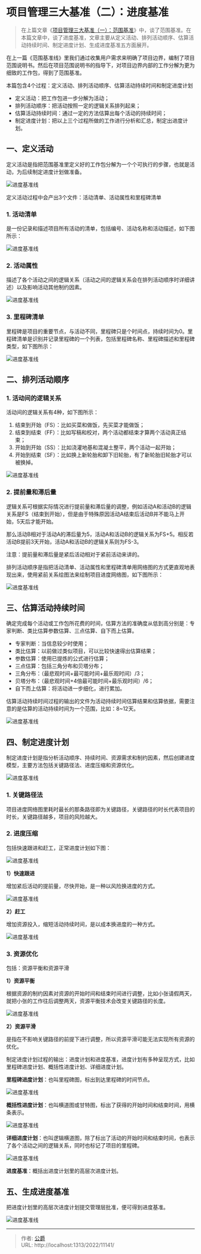 # 项目管理三大基准（二）：进度基准


> 在上篇文章《[项目管理三大基准（一）：范围基准](/2022/1113/1/)》中，谈了范围基准。在本篇文章中，谈了进度基准，文章主要从定义活动、排列活动顺序、估算活动持续时间、制定进度计划、生成进度基准五方面展开。

在上一篇《范围基准线》里我们通过收集用户需求来明确了项目边界，编制了项目范围说明书。然后在项目范围说明书的指导下，对项目边界内部的工作分解为更为细致的工作包，得到了范围基准。

本篇包含4个过程：定义活动、排列活动顺序、估算活动持续时间和制定进度计划

*   定义活动：把工作包进一步分解为活动；
*   排列活动顺序：把活动按照一定的逻辑关系排列起来；
*   估算活动持续时间：通过一定的方法估算出每个活动的持续时间；
*   制定进度计划：把以上三个过程所做的工作进行分析和汇总，制定出进度计划。

## 一、定义活动

定义活动是指把范围基准里定义好的工作包分解为一个个可执行的步骤，也就是活动，为后续制定进度计划做准备。

![进度基准线](https://cos.gjcloak.xyz/pigo/202211140829172.png?imageMogr2/format/webp/interlace/1/quality/80 "进度基准线")

定义活动过程中会产出3个文件：活动清单、活动属性和里程碑清单

### 1\. 活动清单

是一份记录和描述项目所有活动的清单，包括编号、活动名称和活动描述，如下图所示：

![进度基准线](https://cos.gjcloak.xyz/pigo/202211140829538.png?imageMogr2/format/webp/interlace/1/quality/80 "进度基准线")

### 2\. 活动属性

描述了各个活动之间的逻辑关系（活动之间的逻辑关系会在排列活动顺序时详细讲述）以及影响活动其他制约因素。

![进度基准线](https://cos.gjcloak.xyz/pigo/202211140829648.png?imageMogr2/format/webp/interlace/1/quality/80 "进度基准线")

### 3\. 里程碑清单

里程碑是项目的重要节点，与活动不同，里程碑只是个时间点，持续时间为0。里程碑清单是识别并记录里程碑的一个列表，包括里程碑名称、里程碑描述和里程碑类型，如下图所示：

![进度基准线](https://cos.gjcloak.xyz/pigo/202211140829594.png?imageMogr2/format/webp/interlace/1/quality/80 "进度基准线")

## 二、排列活动顺序

### 1\. 活动间的逻辑关系

活动间的逻辑关系有4种，如下图所示：

1.  结束到开始（FS）：比如买菜和做饭，先买菜才能做饭；
2.  结束到结束（FF）：比如写稿和校对，两个活动都结束才算两个活动真正结束；
3.  开始到开始（SS）：比如浇灌地基和混凝土整平，两个活动一起开始；
4.  开始到结束（SF）：比如换上新轮胎和卸下旧轮胎，有了新轮胎旧轮胎才可以被换掉。

![进度基准线](https://cos.gjcloak.xyz/pigo/202211140829254.png?imageMogr2/format/webp/interlace/1/quality/80 "进度基准线")

### 2\. 提前量和滞后量

逻辑关系可根据实际情况进行提前量和滞后量的调整，例如活动A和活动B的逻辑关系是FS（结束到开始），但是由于特殊原因活动A结束后活动B并不能马上开始，5天后才能开始。

那么活动B相对于活动A的滞后量为5，活动A和活动B的逻辑关系为FS+5。相反若活动B提前3天开始，活动A和活动B的逻辑关系则为FS-3。

注意：提前量和滞后量是紧后活动相对于紧前活动来讲的。

排列活动顺序是指把活动清单、活动属性和里程碑清单用网络图的方式更直观地表现出来，使用紧前关系绘图法来绘制项目进度网络图，如下图所示：

![进度基准线](https://cos.gjcloak.xyz/pigo/202211140829640.png?imageMogr2/format/webp/interlace/1/quality/80 "进度基准线")

## 三、估算活动持续时间

确定完成每个活动或工作包所花费的时间，估算方法的准确度从低到高分别是：专家判断、类比估算参数估算、三点估算、自下而上估算。

*   专家判断：当信息较少时使用；
*   类比估算：以前做过类似项目，可以比较快速得出估算结果；
*   参数估算：使用已提炼的公式进行估算；
*   三点估算：包括三角分布和贝塔分布；
*   三角分布：（最悲观时间+最可能时间+最乐观时间）/3；
*   贝塔分布：（最悲观时间+4倍最可能时间+最乐观时间）/6；
*   自下而上估算：将活动进一步细化，进行累加。

估算活动持续时间过程的输出的文件为活动持续时间估算结果和估算依据，需要注意的是估算的活动持续时间为一个范围，比如：8~12天。

![进度基准线](https://cos.gjcloak.xyz/pigo/202211140829322.png?imageMogr2/format/webp/interlace/1/quality/80 "进度基准线")

## 四、制定进度计划

制定进度计划是指分析活动顺序、持续时间、资源需求和制约因素，然后创建进度模型，主要方法包括关键路径法、进度压缩和资源优化。

![进度基准线](https://cos.gjcloak.xyz/pigo/202211140829141.png?imageMogr2/format/webp/interlace/1/quality/80 "进度基准线")

### 1\. 关键路径法

项目进度网络图里耗时最长的那条路径即为关键路径，关键路径的时长代表项目的时长，关键路径越多，项目的风险越大。

### 2\. 进度压缩

包括快速跟进和赶工，正常进度计划如下图：

![进度基准线](https://cos.gjcloak.xyz/pigo/202211140829153.png?imageMogr2/format/webp/interlace/1/quality/80 "进度基准线")

**1）快速跟进**

增加紧后活动的提前量，尽快开始，是一种以风险换进度的方式。

![进度基准线](https://cos.gjcloak.xyz/pigo/202211140829352.png?imageMogr2/format/webp/interlace/1/quality/80 "进度基准线")

**2）赶工**

增加资源投入，缩短活动持续时间，是以成本换进度的一种方式。

![进度基准线](https://cos.gjcloak.xyz/pigo/202211140829531.png?imageMogr2/format/webp/interlace/1/quality/80 "进度基准线")

### 3\. 资源优化

包括：资源平衡和资源平滑

**1）资源平衡**

根据资源的制约因素对资源的开始时间和结束时间进行调整，比如小张请假两天，就把小张的工作往后调整两天，资源平衡技术会改变关键路径的长度。

![进度基准线](https://cos.gjcloak.xyz/pigo/202211140829033.png?imageMogr2/format/webp/interlace/1/quality/80 "进度基准线")

**2）资源平滑**

是指在不影响关键路径的前提下进行调整，所以资源平滑可能无法实现所有资源的优化。

制定进度计划过程的输出：进度计划和进度基准，进度计划有多种呈现方式，比如里程碑进度计划、概括性进度计划、详细进度计划。

**里程碑进度计划**：也叫里程碑图，标出到达里程碑的时间节点。

![进度基准线](https://cos.gjcloak.xyz/pigo/202211140829009.png?imageMogr2/format/webp/interlace/1/quality/80 "进度基准线")

**概括性进度计划**：也叫横道图或甘特图，标出了获得的开始时间和结束时间，用横条表示。

![进度基准线](https://cos.gjcloak.xyz/pigo/202211140829864.png?imageMogr2/format/webp/interlace/1/quality/80 "进度基准线")

**详细进度计划**：也叫逻辑横道图，除了标出了活动的开始时间和结束时间，也表示了各个活动之间的逻辑关系，同时也标记了项目的里程碑。

![进度基准线](https://cos.gjcloak.xyz/pigo/202211140829419.png?imageMogr2/format/webp/interlace/1/quality/80 "进度基准线")

**进度基准**：概括出进度计划里的高层次进度计划。

## 五、生成进度基准

把进度计划里的高层次进度计划提交管理层批准，便可得到进度基准。

![进度基准线](https://cos.gjcloak.xyz/pigo/202211140829085.png?imageMogr2/format/webp/interlace/1/quality/80 "进度基准线")

---

> 作者: [公爵](https://blog.gjcloak.top)  
> URL: http://localhost:1313/2022/11141/  

